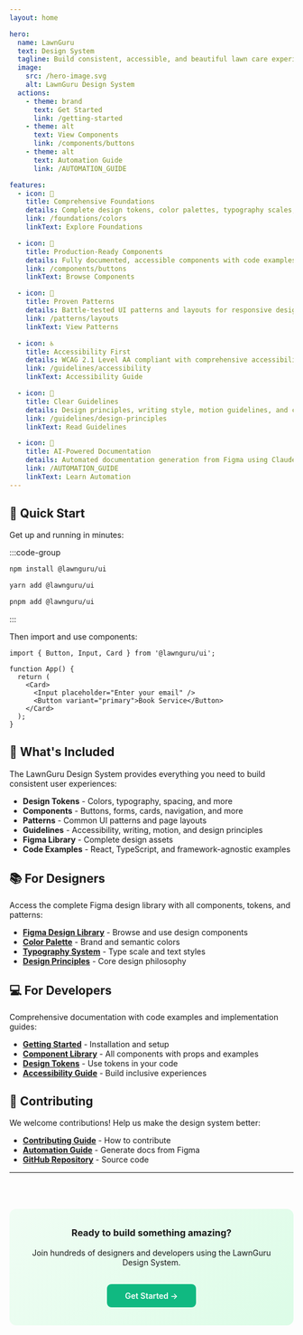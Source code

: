 ```yaml
---
layout: home

hero:
  name: LawnGuru
  text: Design System
  tagline: Build consistent, accessible, and beautiful lawn care experiences
  image:
    src: /hero-image.svg
    alt: LawnGuru Design System
  actions:
    - theme: brand
      text: Get Started
      link: /getting-started
    - theme: alt
      text: View Components
      link: /components/buttons
    - theme: alt
      text: Automation Guide
      link: /AUTOMATION_GUIDE

features:
  - icon: 🎨
    title: Comprehensive Foundations
    details: Complete design tokens, color palettes, typography scales, and spacing systems that form the building blocks of your interface.
    link: /foundations/colors
    linkText: Explore Foundations

  - icon: 🧩
    title: Production-Ready Components
    details: Fully documented, accessible components with code examples for React, TypeScript, and multiple frameworks.
    link: /components/buttons
    linkText: Browse Components

  - icon: 📐
    title: Proven Patterns
    details: Battle-tested UI patterns and layouts for responsive design, forms, navigation, and common user flows.
    link: /patterns/layouts
    linkText: View Patterns

  - icon: ♿
    title: Accessibility First
    details: WCAG 2.1 Level AA compliant with comprehensive accessibility guidelines and implementation notes.
    link: /guidelines/accessibility
    linkText: Accessibility Guide

  - icon: 📝
    title: Clear Guidelines
    details: Design principles, writing style, motion guidelines, and contribution workflows to maintain consistency.
    link: /guidelines/design-principles
    linkText: Read Guidelines

  - icon: 🤖
    title: AI-Powered Documentation
    details: Automated documentation generation from Figma using Claude AI. Keep your docs in sync with design changes.
    link: /AUTOMATION_GUIDE
    linkText: Learn Automation
---
```


<style>
:root {
  --vp-home-hero-name-color: transparent;
  --vp-home-hero-name-background: linear-gradient(135deg, #10b981 0%, #059669 100%);
}

.VPHome {
  margin-bottom: 3rem;
}
</style>

## 🚀 Quick Start

Get up and running in minutes:

:::code-group

```bash [npm]
npm install @lawnguru/ui
```

```bash [yarn]
yarn add @lawnguru/ui
```

```bash [pnpm]
pnpm add @lawnguru/ui
```

:::

Then import and use components:

```tsx
import { Button, Input, Card } from '@lawnguru/ui';

function App() {
  return (
    <Card>
      <Input placeholder="Enter your email" />
      <Button variant="primary">Book Service</Button>
    </Card>
  );
}
```

## 🎯 What's Included

The LawnGuru Design System provides everything you need to build consistent user experiences:

- **Design Tokens** - Colors, typography, spacing, and more
- **Components** - Buttons, forms, cards, navigation, and more
- **Patterns** - Common UI patterns and page layouts
- **Guidelines** - Accessibility, writing, motion, and design principles
- **Figma Library** - Complete design assets
- **Code Examples** - React, TypeScript, and framework-agnostic examples

## 📚 For Designers

Access the complete Figma design library with all components, tokens, and patterns:

- [**Figma Design Library**](https://www.figma.com/design/3a9rDSr5fnmhcTaYxLgqkF/Design-library) - Browse and use design components
- [**Color Palette**](/foundations/colors) - Brand and semantic colors
- [**Typography System**](/foundations/typography) - Type scale and text styles
- [**Design Principles**](/guidelines/design-principles) - Core design philosophy

## 💻 For Developers

Comprehensive documentation with code examples and implementation guides:

- [**Getting Started**](/getting-started) - Installation and setup
- [**Component Library**](/components/buttons) - All components with props and examples
- [**Design Tokens**](/foundations/tokens) - Use tokens in your code
- [**Accessibility Guide**](/guidelines/accessibility) - Build inclusive experiences

## 🤝 Contributing

We welcome contributions! Help us make the design system better:

- [**Contributing Guide**](/guidelines/contributing) - How to contribute
- [**Automation Guide**](/AUTOMATION_GUIDE) - Generate docs from Figma
- [**GitHub Repository**](https://github.com/lawnguru/design-system) - Source code

---

<div style="text-align: center; margin-top: 4rem; padding: 2rem; background: linear-gradient(135deg, #f0fdf4 0%, #dcfce7 100%); border-radius: 12px;">
  <h3 style="margin-top: 0;">Ready to build something amazing?</h3>
  <p>Join hundreds of designers and developers using the LawnGuru Design System.</p>
  <a href="/getting-started" style="display: inline-block; margin-top: 1rem; padding: 0.75rem 2rem; background: #10b981; color: white; text-decoration: none; border-radius: 8px; font-weight: 600;">Get Started →</a>
</div>
